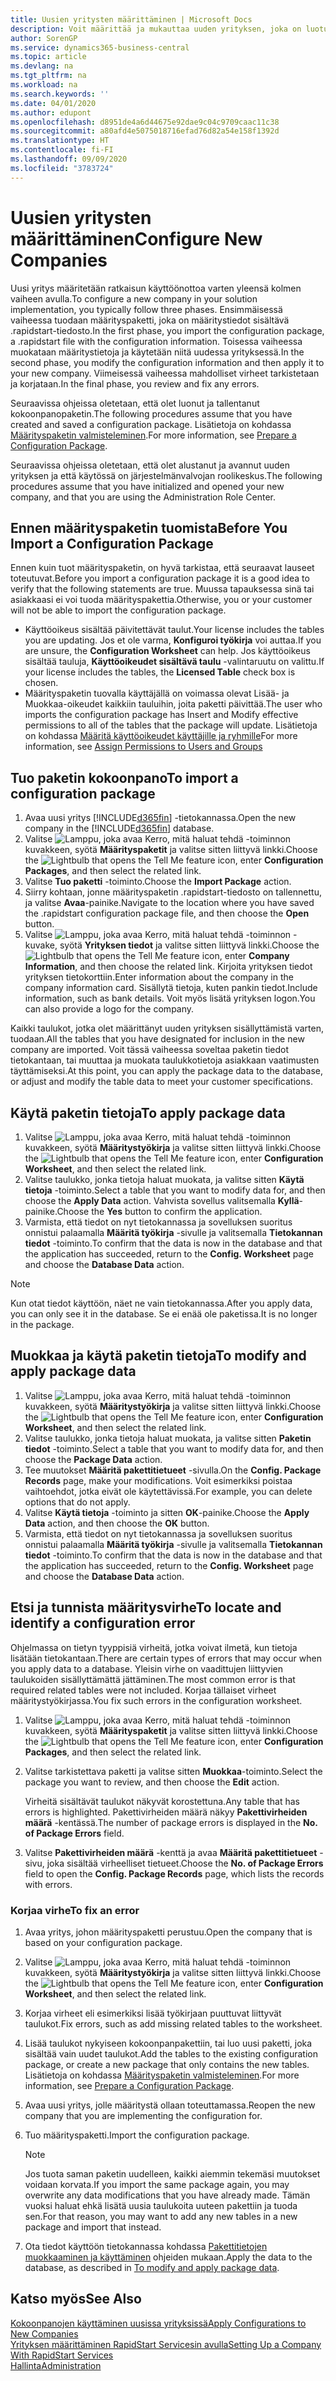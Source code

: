 ```yaml
---
title: Uusien yritysten määrittäminen | Microsoft Docs
description: Voit määrittää ja mukauttaa uuden yrityksen, joka on luotu. Tarkentaaksesi käyttöönottoa jatkat kokoonpanon suorittamista kolmessa vaiheessa.
author: SorenGP
ms.service: dynamics365-business-central
ms.topic: article
ms.devlang: na
ms.tgt_pltfrm: na
ms.workload: na
ms.search.keywords: ''
ms.date: 04/01/2020
ms.author: edupont
ms.openlocfilehash: d8951de4a6d44675e92dae9c04c9709caac11c38
ms.sourcegitcommit: a80afd4e5075018716efad76d82a54e158f1392d
ms.translationtype: HT
ms.contentlocale: fi-FI
ms.lasthandoff: 09/09/2020
ms.locfileid: "3783724"
---
```

# <a name="configure-new-companies"></a><span data-ttu-id="eddce-104">Uusien yritysten määrittäminen</span><span class="sxs-lookup"><span data-stu-id="eddce-104">Configure New Companies</span></span>
<span data-ttu-id="eddce-105">Uusi yritys määritetään ratkaisun käyttöönottoa varten yleensä kolmen vaiheen avulla.</span><span class="sxs-lookup"><span data-stu-id="eddce-105">To configure a new company in your solution implementation, you typically follow three phases.</span></span> <span data-ttu-id="eddce-106">Ensimmäisessä vaiheessa tuodaan määrityspaketti, joka on määritystiedot sisältävä .rapidstart-tiedosto.</span><span class="sxs-lookup"><span data-stu-id="eddce-106">In the first phase, you import the configuration package, a .rapidstart file with the configuration information.</span></span> <span data-ttu-id="eddce-107">Toisessa vaiheessa muokataan määritystietoja ja käytetään niitä uudessa yrityksessä.</span><span class="sxs-lookup"><span data-stu-id="eddce-107">In the second phase, you modify the configuration information and then apply it to your new company.</span></span> <span data-ttu-id="eddce-108">Viimeisessä vaiheessa mahdolliset virheet tarkistetaan ja korjataan.</span><span class="sxs-lookup"><span data-stu-id="eddce-108">In the final phase, you review and fix any errors.</span></span>  

<span data-ttu-id="eddce-109">Seuraavissa ohjeissa oletetaan, että olet luonut ja tallentanut kokoonpanopaketin.</span><span class="sxs-lookup"><span data-stu-id="eddce-109">The following procedures assume that you have created and saved a configuration package.</span></span> <span data-ttu-id="eddce-110">Lisätietoja on kohdassa [Määrityspaketin valmisteleminen](admin-how-to-prepare-a-configuration-package.md).</span><span class="sxs-lookup"><span data-stu-id="eddce-110">For more information, see [Prepare a Configuration Package](admin-how-to-prepare-a-configuration-package.md).</span></span>  

<span data-ttu-id="eddce-111">Seuraavissa ohjeissa oletetaan, että olet alustanut ja avannut uuden yrityksen ja että käytössä on järjestelmänvalvojan roolikeskus.</span><span class="sxs-lookup"><span data-stu-id="eddce-111">The following procedures assume that you have initialized and opened your new company, and that you are using the Administration Role Center.</span></span>

## <a name="before-you-import-a-configuration-package"></a><span data-ttu-id="eddce-112">Ennen määrityspaketin tuomista</span><span class="sxs-lookup"><span data-stu-id="eddce-112">Before You Import a Configuration Package</span></span>
<span data-ttu-id="eddce-113">Ennen kuin tuot määrityspaketin, on hyvä tarkistaa, että seuraavat lauseet toteutuvat.</span><span class="sxs-lookup"><span data-stu-id="eddce-113">Before you import a configuration package it is a good idea to verify that the following statements are true.</span></span> <span data-ttu-id="eddce-114">Muussa tapauksessa sinä tai asiakkaasi ei voi tuoda määrityspakettia.</span><span class="sxs-lookup"><span data-stu-id="eddce-114">Otherwise, you or your customer will not be able to import the configuration package.</span></span>

* <span data-ttu-id="eddce-115">Käyttöoikeus sisältää päivitettävät taulut.</span><span class="sxs-lookup"><span data-stu-id="eddce-115">Your license includes the tables you are updating.</span></span> <span data-ttu-id="eddce-116">Jos et ole varma, **Konfiguroi työkirja** voi auttaa.</span><span class="sxs-lookup"><span data-stu-id="eddce-116">If you are unsure, the **Configuration Worksheet** can help.</span></span> <span data-ttu-id="eddce-117">Jos käyttöoikeus sisältää tauluja, **Käyttöoikeudet sisältävä taulu** -valintaruutu on valittu.</span><span class="sxs-lookup"><span data-stu-id="eddce-117">If your license includes the tables, the **Licensed Table** check box is chosen.</span></span>  
* <span data-ttu-id="eddce-118">Määrityspaketin tuovalla käyttäjällä on voimassa olevat Lisää- ja Muokkaa-oikeudet kaikkiin tauluihin, joita paketti päivittää.</span><span class="sxs-lookup"><span data-stu-id="eddce-118">The user who imports the configuration package has Insert and Modify effective permissions to all of the tables that the package will update.</span></span> <span data-ttu-id="eddce-119">Lisätietoja on kohdassa [Määritä käyttöoikeudet käyttäjille ja ryhmille](ui-define-granular-permissions.md)</span><span class="sxs-lookup"><span data-stu-id="eddce-119">For more information, see [Assign Permissions to Users and Groups](ui-define-granular-permissions.md)</span></span> 

## <a name="to-import-a-configuration-package"></a><span data-ttu-id="eddce-120">Tuo paketin kokoonpano</span><span class="sxs-lookup"><span data-stu-id="eddce-120">To import a configuration package</span></span>  
1. <span data-ttu-id="eddce-121">Avaa uusi yritys [!INCLUDE[d365fin](includes/d365fin_md.md)] -tietokannassa.</span><span class="sxs-lookup"><span data-stu-id="eddce-121">Open the new company in the [!INCLUDE[d365fin](includes/d365fin_md.md)] database.</span></span>  
2. <span data-ttu-id="eddce-122">Valitse ![Lamppu, joka avaa Kerro, mitä haluat tehdä -toiminnon](media/ui-search/search_small.png "Kerro, mitä haluat tehdä") kuvakkeen, syötä **Määrityspaketit** ja valitse sitten liittyvä linkki.</span><span class="sxs-lookup"><span data-stu-id="eddce-122">Choose the ![Lightbulb that opens the Tell Me feature](media/ui-search/search_small.png "Tell me what you want to do") icon, enter **Configuration Packages**, and then select the related link.</span></span>  
3. <span data-ttu-id="eddce-123">Valitse **Tuo paketti** -toiminto.</span><span class="sxs-lookup"><span data-stu-id="eddce-123">Choose the **Import Package** action.</span></span>  
4. <span data-ttu-id="eddce-124">Siirry kohtaan, jonne määrityspaketin .rapidstart-tiedosto on tallennettu, ja valitse **Avaa**-painike.</span><span class="sxs-lookup"><span data-stu-id="eddce-124">Navigate to the location where you have saved the .rapidstart configuration package file, and then choose the **Open** button.</span></span>  
5. <span data-ttu-id="eddce-125">Valitse ![Lamppu, joka avaa Kerro, mitä haluat tehdä -toiminnon](media/ui-search/search_small.png "Kerro, mitä haluat tehdä") -kuvake, syötä **Yrityksen tiedot** ja valitse sitten liittyvä linkki.</span><span class="sxs-lookup"><span data-stu-id="eddce-125">Choose the ![Lightbulb that opens the Tell Me feature](media/ui-search/search_small.png "Tell me what you want to do") icon, enter **Company Information**, and then choose the related link.</span></span> <span data-ttu-id="eddce-126">Kirjoita yrityksen tiedot yrityksen tietokorttiin.</span><span class="sxs-lookup"><span data-stu-id="eddce-126">Enter information about the company in the company information card.</span></span> <span data-ttu-id="eddce-127">Sisällytä tietoja, kuten pankin tiedot.</span><span class="sxs-lookup"><span data-stu-id="eddce-127">Include information, such as bank details.</span></span> <span data-ttu-id="eddce-128">Voit myös lisätä yrityksen logon.</span><span class="sxs-lookup"><span data-stu-id="eddce-128">You can also provide a logo for the company.</span></span>  

<span data-ttu-id="eddce-129">Kaikki taulukot, jotka olet määrittänyt uuden yrityksen sisällyttämistä varten, tuodaan.</span><span class="sxs-lookup"><span data-stu-id="eddce-129">All the tables that you have designated for inclusion in the new company are imported.</span></span> <span data-ttu-id="eddce-130">Voit tässä vaiheessa soveltaa paketin tiedot tietokantaan, tai muuttaa ja muokata taulukkotietoja asiakkaan vaatimusten täyttämiseksi.</span><span class="sxs-lookup"><span data-stu-id="eddce-130">At this point, you can apply the package data to the database, or adjust and modify the table data to meet your customer specifications.</span></span>  

## <a name="to-apply-package-data"></a><span data-ttu-id="eddce-131">Käytä paketin tietoja</span><span class="sxs-lookup"><span data-stu-id="eddce-131">To apply package data</span></span>  
1. <span data-ttu-id="eddce-132">Valitse ![Lamppu, joka avaa Kerro, mitä haluat tehdä -toiminnon](media/ui-search/search_small.png "Kerro, mitä haluat tehdä") kuvakkeen, syötä **Määritystyökirja** ja valitse sitten liittyvä linkki.</span><span class="sxs-lookup"><span data-stu-id="eddce-132">Choose the ![Lightbulb that opens the Tell Me feature](media/ui-search/search_small.png "Tell me what you want to do") icon, enter **Configuration Worksheet**, and then select the related link.</span></span>  
2. <span data-ttu-id="eddce-133">Valitse taulukko, jonka tietoja haluat muokata, ja valitse sitten **Käytä tietoja** -toiminto.</span><span class="sxs-lookup"><span data-stu-id="eddce-133">Select a table that you want to modify data for, and then choose the **Apply Data** action.</span></span> <span data-ttu-id="eddce-134">Vahvista sovellus valitsemalla **Kyllä**-painike.</span><span class="sxs-lookup"><span data-stu-id="eddce-134">Choose the **Yes** button to confirm the application.</span></span>
3. <span data-ttu-id="eddce-135">Varmista, että tiedot on nyt tietokannassa ja sovelluksen suoritus onnistui palaamalla **Määritä työkirja** -sivulle ja valitsemalla **Tietokannan tiedot** -toiminto.</span><span class="sxs-lookup"><span data-stu-id="eddce-135">To confirm that the data is now in the database and that the application has succeeded, return to the **Config. Worksheet** page and choose the **Database Data** action.</span></span>  

> [!NOTE]  
>  <span data-ttu-id="eddce-136">Kun otat tiedot käyttöön, näet ne vain tietokannassa.</span><span class="sxs-lookup"><span data-stu-id="eddce-136">After you apply data, you can only see it in the database.</span></span> <span data-ttu-id="eddce-137">Se ei enää ole paketissa.</span><span class="sxs-lookup"><span data-stu-id="eddce-137">It is no longer in the package.</span></span>  

## <a name="to-modify-and-apply-package-data"></a><span data-ttu-id="eddce-138">Muokkaa ja käytä paketin tietoja</span><span class="sxs-lookup"><span data-stu-id="eddce-138">To modify and apply package data</span></span>  
1. <span data-ttu-id="eddce-139">Valitse ![Lamppu, joka avaa Kerro, mitä haluat tehdä -toiminnon](media/ui-search/search_small.png "Kerro, mitä haluat tehdä") kuvakkeen, syötä **Määritystyökirja** ja valitse sitten liittyvä linkki.</span><span class="sxs-lookup"><span data-stu-id="eddce-139">Choose the ![Lightbulb that opens the Tell Me feature](media/ui-search/search_small.png "Tell me what you want to do") icon, enter **Configuration Worksheet**, and then select the related link.</span></span>  
2. <span data-ttu-id="eddce-140">Valitse taulukko, jonka tietoja haluat muokata, ja valitse sitten **Paketin tiedot** -toiminto.</span><span class="sxs-lookup"><span data-stu-id="eddce-140">Select a table that you want to modify data for, and then choose the **Package Data** action.</span></span>  
3. <span data-ttu-id="eddce-141">Tee muutokset **Määritä pakettitietueet** -sivulla.</span><span class="sxs-lookup"><span data-stu-id="eddce-141">On the **Config. Package Records** page, make your modifications.</span></span> <span data-ttu-id="eddce-142">Voit esimerkiksi poistaa vaihtoehdot, jotka eivät ole käytettävissä.</span><span class="sxs-lookup"><span data-stu-id="eddce-142">For example, you can delete options that do not apply.</span></span>  
4. <span data-ttu-id="eddce-143">Valitse **Käytä tietoja** -toiminto ja sitten **OK**-painike.</span><span class="sxs-lookup"><span data-stu-id="eddce-143">Choose the **Apply Data** action, and then choose the **OK** button.</span></span>  
5. <span data-ttu-id="eddce-144">Varmista, että tiedot on nyt tietokannassa ja sovelluksen suoritus onnistui palaamalla **Määritä työkirja** -sivulle ja valitsemalla **Tietokannan tiedot** -toiminto.</span><span class="sxs-lookup"><span data-stu-id="eddce-144">To confirm that the data is now in the database and that the application has succeeded, return to the **Config. Worksheet** page and choose the **Database Data** action.</span></span>  

## <a name="to-locate-and-identify-a-configuration-error"></a><span data-ttu-id="eddce-145">Etsi ja tunnista määritysvirhe</span><span class="sxs-lookup"><span data-stu-id="eddce-145">To locate and identify a configuration error</span></span>  
<span data-ttu-id="eddce-146">Ohjelmassa on tietyn tyyppisiä virheitä, jotka voivat ilmetä, kun tietoja lisätään tietokantaan.</span><span class="sxs-lookup"><span data-stu-id="eddce-146">There are certain types of errors that may occur when you apply data to a database.</span></span> <span data-ttu-id="eddce-147">Yleisin virhe on vaadittujen liittyvien taulukoiden sisällyttämättä jättäminen.</span><span class="sxs-lookup"><span data-stu-id="eddce-147">The most common error is that required related tables were not included.</span></span> <span data-ttu-id="eddce-148">Korjaa tällaiset virheet määritystyökirjassa.</span><span class="sxs-lookup"><span data-stu-id="eddce-148">You fix such errors in the configuration worksheet.</span></span>

1. <span data-ttu-id="eddce-149">Valitse ![Lamppu, joka avaa Kerro, mitä haluat tehdä -toiminnon](media/ui-search/search_small.png "Kerro, mitä haluat tehdä") kuvakkeen, syötä **Määrityspaketit** ja valitse sitten liittyvä linkki.</span><span class="sxs-lookup"><span data-stu-id="eddce-149">Choose the ![Lightbulb that opens the Tell Me feature](media/ui-search/search_small.png "Tell me what you want to do") icon, enter **Configuration Packages**, and then select the related link.</span></span>  
2. <span data-ttu-id="eddce-150">Valitse tarkistettava paketti ja valitse sitten **Muokkaa**-toiminto.</span><span class="sxs-lookup"><span data-stu-id="eddce-150">Select the package you want to review, and then choose the **Edit** action.</span></span>  

    <span data-ttu-id="eddce-151">Virheitä sisältävät taulukot näkyvät korostettuna.</span><span class="sxs-lookup"><span data-stu-id="eddce-151">Any table that has errors is highlighted.</span></span> <span data-ttu-id="eddce-152">Pakettivirheiden määrä näkyy **Pakettivirheiden määrä** -kentässä.</span><span class="sxs-lookup"><span data-stu-id="eddce-152">The number of package errors is displayed in the **No. of Package Errors** field.</span></span>  

3. <span data-ttu-id="eddce-153">Valitse **Pakettivirheiden määrä** -kenttä ja avaa **Määritä pakettitietueet** -sivu, joka sisältää virheelliset tietueet.</span><span class="sxs-lookup"><span data-stu-id="eddce-153">Choose the **No. of Package Errors** field to open the **Config. Package Records** page, which lists the records with errors.</span></span>  

### <a name="to-fix-an-error"></a><span data-ttu-id="eddce-154">Korjaa virhe</span><span class="sxs-lookup"><span data-stu-id="eddce-154">To fix an error</span></span>  
1. <span data-ttu-id="eddce-155">Avaa yritys, johon määrityspaketti perustuu.</span><span class="sxs-lookup"><span data-stu-id="eddce-155">Open the company that is based on your configuration package.</span></span>  
2. <span data-ttu-id="eddce-156">Valitse ![Lamppu, joka avaa Kerro, mitä haluat tehdä -toiminnon](media/ui-search/search_small.png "Kerro, mitä haluat tehdä") kuvakkeen, syötä **Määritystyökirja** ja valitse sitten liittyvä linkki.</span><span class="sxs-lookup"><span data-stu-id="eddce-156">Choose the ![Lightbulb that opens the Tell Me feature](media/ui-search/search_small.png "Tell me what you want to do") icon, enter **Configuration Worksheet**, and then select the related link.</span></span>  
3. <span data-ttu-id="eddce-157">Korjaa virheet eli esimerkiksi lisää työkirjaan puuttuvat liittyvät taulukot.</span><span class="sxs-lookup"><span data-stu-id="eddce-157">Fix errors, such as add missing related tables to the worksheet.</span></span>  
4. <span data-ttu-id="eddce-158">Lisää taulukot nykyiseen kokoonpanpakettiin, tai luo uusi paketti, joka sisältää vain uudet taulukot.</span><span class="sxs-lookup"><span data-stu-id="eddce-158">Add the tables to the existing configuration package, or create a new package that only contains the new tables.</span></span> <span data-ttu-id="eddce-159">Lisätietoja on kohdassa [Määrityspaketin valmisteleminen](admin-how-to-prepare-a-configuration-package.md).</span><span class="sxs-lookup"><span data-stu-id="eddce-159">For more information, see [Prepare a Configuration Package](admin-how-to-prepare-a-configuration-package.md).</span></span>  
5. <span data-ttu-id="eddce-160">Avaa uusi yritys, jolle määritystä ollaan toteuttamassa.</span><span class="sxs-lookup"><span data-stu-id="eddce-160">Reopen the new company that you are implementing the configuration for.</span></span>  
6. <span data-ttu-id="eddce-161">Tuo määrityspaketti.</span><span class="sxs-lookup"><span data-stu-id="eddce-161">Import the configuration package.</span></span>  

    > [!NOTE]  
    >  <span data-ttu-id="eddce-162">Jos tuota saman paketin uudelleen, kaikki aiemmin tekemäsi muutokset voidaan korvata.</span><span class="sxs-lookup"><span data-stu-id="eddce-162">If you import the same package again, you may overwrite any data modifications that you have already made.</span></span> <span data-ttu-id="eddce-163">Tämän vuoksi haluat ehkä lisätä uusia taulukoita uuteen pakettiin ja tuoda sen.</span><span class="sxs-lookup"><span data-stu-id="eddce-163">For that reason, you may want to add any new tables in a new package and import that instead.</span></span>  

7. <span data-ttu-id="eddce-164">Ota tiedot käyttöön tietokannassa kohdassa [Pakettitietojen muokkaaminen ja käyttäminen](admin-how-to-configure-new-companies.md#to-modify-and-apply-package-data) ohjeiden mukaan.</span><span class="sxs-lookup"><span data-stu-id="eddce-164">Apply the data to the database, as described in [To modify and apply package data](admin-how-to-configure-new-companies.md#to-modify-and-apply-package-data).</span></span>

## <a name="see-also"></a><span data-ttu-id="eddce-165">Katso myös</span><span class="sxs-lookup"><span data-stu-id="eddce-165">See Also</span></span>  
[<span data-ttu-id="eddce-166">Kokoonpanojen käyttäminen uusissa yrityksissä</span><span class="sxs-lookup"><span data-stu-id="eddce-166">Apply Configurations to New Companies</span></span>](admin-apply-configuration-to-new-companies.md)  
[<span data-ttu-id="eddce-167">Yrityksen määrittäminen RapidStart Servicesin avulla</span><span class="sxs-lookup"><span data-stu-id="eddce-167">Setting Up a Company With RapidStart Services</span></span>](admin-set-up-a-company-with-rapidstart.md)  
[<span data-ttu-id="eddce-168">Hallinta</span><span class="sxs-lookup"><span data-stu-id="eddce-168">Administration</span></span>](admin-setup-and-administration.md)
